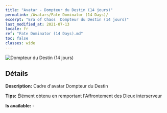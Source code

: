 ```yaml
---
title: "Avatar - Dompteur du Destin (14 jours)"
permalink: /Avatars/Fate Dominator (14 Days)/
excerpt: "Era of Chaos  Dompteur du Destin (14 jours)"
last_modified_at: 2021-07-13
locale: fr
ref: "Fate Dominator (14 Days).md"
toc: false
classes: wide
---
```

 ![Dompteur du Destin (14 jours)](/images/a/avatarFrame_63.png)

## Détails

 **Description:** Cadre d'avatar Dompteur du Destin 

 **Tips:** Élément obtenu en remportant l'Affrontement des Dieux interserveur 

 **Is available:**  - 

